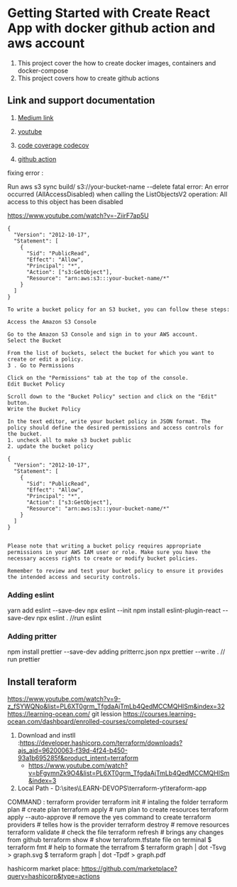 # Getting Started with Create React App with docker github action and aws account

1. This project cover the how to create docker images, containers and docker-compose
2. This project covers how to create github actions

## Link and support documentation

1. [Medium link](https://devesh-kr-sri.medium.com/docker-and-kubernative-642d4c667ee5)

2. [youtube](https://www.youtube.com/watch?v=C-bX86AgyiA&t=1072s)

3. [code coverage codecov](https://app.codecov.io/gh/deveshksrivastava/react-docker/new)

4. [github action](https://dev.to/dyarleniber/setting-up-a-ci-cd-workflow-on-github-actions-for-a-react-app-with-github-pages-and-codecov-4hnp)

fixing error :

Run aws s3 sync build/ s3://your-bucket-name --delete
fatal error: An error occurred (AllAccessDisabled) when calling the ListObjectsV2 operation: All access to this object has been disabled

https://www.youtube.com/watch?v=-ZiirF7ap5U

```
{
  "Version": "2012-10-17",
  "Statement": [
    {
      "Sid": "PublicRead",
      "Effect": "Allow",
      "Principal": "*",
      "Action": ["s3:GetObject"],
      "Resource": "arn:aws:s3:::your-bucket-name/*"
    }
  ]
}

To write a bucket policy for an S3 bucket, you can follow these steps:

Access the Amazon S3 Console

Go to the Amazon S3 Console and sign in to your AWS account.
Select the Bucket

From the list of buckets, select the bucket for which you want to create or edit a policy.
3 . Go to Permissions

Click on the "Permissions" tab at the top of the console.
Edit Bucket Policy

Scroll down to the "Bucket Policy" section and click on the "Edit" button.
Write the Bucket Policy

In the text editor, write your bucket policy in JSON format. The policy should define the desired permissions and access controls for the bucket.
1. uncheck all to make s3 bucket public
2. update the bucket policy

{
  "Version": "2012-10-17",
  "Statement": [
    {
      "Sid": "PublicRead",
      "Effect": "Allow",
      "Principal": "*",
      "Action": ["s3:GetObject"],
      "Resource": "arn:aws:s3:::your-bucket-name/*"
    }
  ]
}


Please note that writing a bucket policy requires appropriate permissions in your AWS IAM user or role. Make sure you have the necessary access rights to create or modify bucket policies.

Remember to review and test your bucket policy to ensure it provides the intended access and security controls.

```

### Adding eslint

yarn add eslint --save-dev
npx eslint --init
npm install eslint-plugin-react --save-dev
npx eslint . //run eslint

### Adding pritter

npm install prettier --save-dev
adding pritterrc.json
npx prettier --write . // run prettier


## Install teraform 
https://www.youtube.com/watch?v=9-z_fSYWQNo&list=PL6XT0grm_TfgdaAjTmLb4QedMCCMQHISm&index=32
https://learning-ocean.com/ git lession
https://courses.learning-ocean.com/dashboard/enrolled-courses/completed-courses/

1. Download and instll :https://developer.hashicorp.com/terraform/downloads?ajs_aid=96200063-f39d-4f24-b450-93a1b695285f&product_intent=terraform
    - https://www.youtube.com/watch?v=bFgymnZk9O4&list=PL6XT0grm_TfgdaAjTmLb4QedMCCMQHISm&index=3
2. Local Path - D:\sites\LEARN-DEVOPS\terraform-yt\teraform-app

COMMAND :
terraform provider
terraform init       # intaling the folder
terraform plan       # create plan
terraform apply      # rum plan to create resources
terraform apply --auto-approve # remove the yes command to create
terraform providers  # telles how is the provider 
terraform destroy    # remove resources
terraform validate   # check the file
terraform refresh    # brings any changes from github
terraform show       # show terraform.tfstate file on terminal
$ terraform fmt      # help to formate the terrafrom
$ terraform graph | dot -Tsvg > graph.svg
$ terraform graph | dot -Tpdf > graph.pdf

hashicorm market place:
https://github.com/marketplace?query=hashicorp&type=actions
